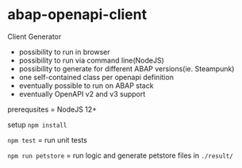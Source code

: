 # abap-openapi-client
Client Generator

- possibility to run in browser
- possibility to run via command line(NodeJS)
- possibility to generate for different ABAP versions(ie. Steampunk)
- one self-contained class per openapi definition
- eventually possible to run on ABAP stack
- eventually OpenAPI v2 and v3 support

prerequsites = NodeJS 12+

setup `npm install`

`npm test` = run unit tests

`npm run petstore` = run logic and generate petstore files in `./result/`